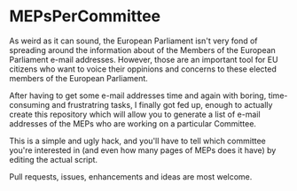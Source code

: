 # MEPsPerCommittee

As weird as it can sound, the European Parliament isn't very fond of spreading around the information about of the Members of the European Parliament e-mail addresses. However, those are an important tool for EU citizens who want to voice their oppinions and concerns to these elected members of the European Parliament.

After having to get some e-mail addresses time and again with boring, time-consuming and frustratring tasks, I finally got fed up, enough to actually create this repository which will allow you to generate a list of e-mail addresses of the MEPs who are working on a particular Committee.

This is a simple and ugly hack, and you'll have to tell which committee you're interested in (and even how many pages of MEPs does it have) by editing the actual script.

Pull requests, issues, enhancements and ideas are most welcome.
